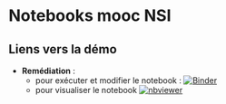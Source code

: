 # Notebooks mooc NSI

## Liens vers la démo

- **Remédiation** : 
   - pour exécuter et modifier le notebook : [![Binder](https://mybinder.org/badge_logo.svg)](https://mybinder.org/v2/gh/inrialearninglab/NotebookNSI/main?filepath=remediation_list.ipynb) 
   - pour visualiser le notebook [![nbviewer](https://img.shields.io/badge/render-nbviewer-orange.svg)](https://nbviewer.jupyter.org/github/inrialearninglab/NotebookNSI/blob/main/remediation_list.ipynb)
